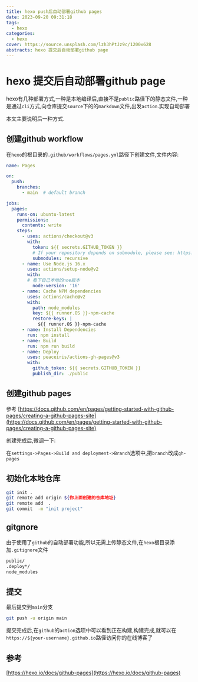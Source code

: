 ```yaml
---
title: hexo push后自动部署github pages
date: 2023-09-20 09:31:18
tags: 
  - hexo
categories:
  - hexo
cover: https://source.unsplash.com/lzh3hPtJz9c/1200x628
abstracts: hexo 提交后自动部署github page
---
```


# hexo 提交后自动部署github page

hexo有几种部署方式,一种是本地编译后,直接不是`public`路径下的静态文件,一种是通过`cli`方式,向仓库提交`source`下的的`markdown`文件,出发`action`.实现自动部署

本文主要说明后一种方式.

## 创建github workflow

在`hexo`的根目录的`.github/workflows/pages.yml`路径下创建文件,文件内容:

```yaml
name: Pages

on:
  push:
    branches:
      - main  # default branch

jobs:
  pages:
    runs-on: ubuntu-latest
    permissions:
      contents: write
    steps:
      - uses: actions/checkout@v3
        with:
          token: ${{ secrets.GITHUB_TOKEN }}
          # If your repository depends on submodule, please see: https://github.com/actions/checkout
          submodules: recursive
      - name: Use Node.js 16.x
        uses: actions/setup-node@v2
        with:
        # 看下自己本地的noe版本
          node-version: '16'
      - name: Cache NPM dependencies
        uses: actions/cache@v2
        with:
          path: node_modules
          key: ${{ runner.OS }}-npm-cache
          restore-keys: |
            ${{ runner.OS }}-npm-cache
      - name: Install Dependencies
        run: npm install
      - name: Build
        run: npm run build
      - name: Deploy
        uses: peaceiris/actions-gh-pages@v3
        with:
          github_token: ${{ secrets.GITHUB_TOKEN }}
          publish_dir: ./public
```


## 创建github pages

参考 [https://docs.github.com/en/pages/getting-started-with-github-pages/creating-a-github-pages-site](https://docs.github.com/en/pages/getting-started-with-github-pages/creating-a-github-pages-site)

创建完成后,微调一下:

在`settings->Pages->Build and deployment->Branch`选项中,把`branch`改成`gh-pages`

## 初始化本地仓库

```bash
git init .
git remote add origin ${你上面创建的仓库地址}
git remote add  .
git commit  -m "init project"
```

## gitgnore

由于使用了`github`的自动部署功能,所以无需上传静态文件,在`hexo`根目录添加`.gitignore`文件

```bash
public/
.deploy*/
node_modules
```

## 提交

最后提交到`main`分支

```bash
git push -u origin main
```
提交完成后,在`github`的`action`选项中可以看到正在构建,构建完成,就可以在`https://${your-username}.github.io`路径访问你的在线博客了


## 参考

[https://hexo.io/docs/github-pages](https://hexo.io/docs/github-pages)
